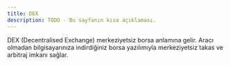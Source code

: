 ```yaml
---
title: DEX
description: TODO - Bu sayfanın kısa açıklaması.
---
```


DEX (Decentralised Exchange) merkeziyetsiz borsa anlamına gelir. Aracı olmadan bilgisayarınıza indirdiğiniz borsa yazılımıyla merkeziyetsiz takas ve arbitraj imkanı sağlar.
